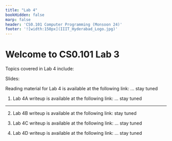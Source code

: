```yaml
---
title: "Lab 4"
bookHidden: false
marp: false
header: 'CS0.101 Computer Programming (Monsoon 24)'
footer: '![width:150px](IIIT_Hyderabad_Logo.jpg)'
---
```


# Welcome to CS0.101 Lab 3

Topics covered in Lab 4 include:

Slides: 
    

Reading material for Lab 4 is available at the following link: 
    ... stay tuned

1. Lab 4A writeup is available at the following link: 
    ... stay tuned
--- 
2. Lab 4B writeup is available at the following link: 
    stay tuned

3. Lab 4C writeup is available at the following link:
    ... stay tuned

4. Lab 4D writeup is available at the following link:
    ... stay tuned

<!-- https://cpro-iiit.github.io/docs/course_material/labs/2/lab2.pdf -->
